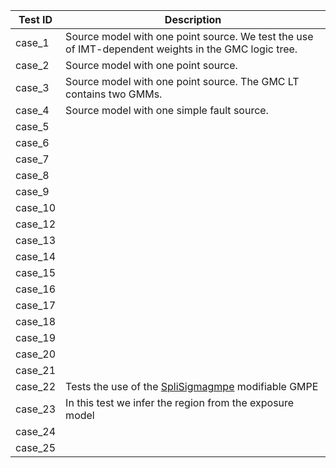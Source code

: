
| Test ID | Description |
|---------|-------------|
| case_1  | Source model with one point source. We test the use of IMT-dependent weights in the GMC logic tree. | 
| case_2  | Source model with one point source. | 
| case_3  | Source model with one point source. The GMC LT contains two GMMs. | 
| case_4  | Source model with one simple fault source. | 
| case_5  |  | 
| case_6  |  | 
| case_7  |  | 
| case_8  |  | 
| case_9  |  | 
| case_10  |  | 
| case_12  |  | 
| case_13  |  | 
| case_14  |  | 
| case_15  |  | 
| case_16  |  | 
| case_17  |  | 
| case_18  |  | 
| case_19  |  | 
| case_20  |  | 
| case_21  |  | 
| case_22  | Tests the use of the [SpliSigmagmpe](https://github.com/gem/oq-engine/blob/master/openquake/hazardlib/gsim/mgmpe/split_sigma_gmpe.py) modifiable GMPE | 
| case_23  | In this test we infer the region from the exposure model | 
| case_24  |  | 
| case_25  |  | 
